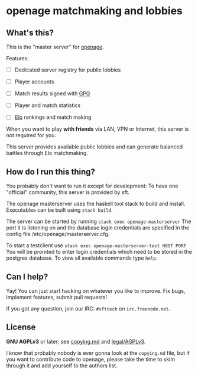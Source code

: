 openage matchmaking and lobbies
===============================

What's this?
------------

This is the "master server" for [openage](http://openage.sft.mx).

Features:

* [ ] Dedicated server registry for public lobbies
* [ ] Player accounts
* [ ] Match results signed with [GPG](https://www.gnupg.org/)
* [ ] Player and match statistics
* [ ] [Elo](https://en.wikipedia.org/wiki/Elo_rating_system) rankings and match making


When you want to play **with friends** via LAN, VPN or Internet,
this server is not required for you.

This server provides available public lobbies and can generate
balanced battles through Elo matchmaking.


How do I run this thing?
------------------------

You probably don't want to run it except for development:
To have one "official" community, this server is provided by sft.

The openage masterserver uses the haskell tool stack to build and
install.
Executables can be built using `stack build`.

The server can be started by running `stack exec openage-masterserver`
The port it is listening on and the database login credentials are
specified in the config file /etc/openage/masterserver.cfg.

To start a testclient use
`stack exec openage-masterserver-test HOST PORT`
You will be promted to enter login credentials which need to be stored
in the postgres database.
To view all available commands type `help`.


Can I help?
-----------

Yay! You can just start hacking on whatever you like to improve.
Fix bugs, implement features, submit pull requests!

If you got any question, join our IRC: `#sfttech` on `irc.freenode.net`.


License
-------

**GNU AGPLv3** or later; see [copying.md](copying.md) and [legal/AGPLv3](legal/AGPLv3).

I know that probably nobody is ever gonna look at the `copying.md` file,
but if you want to contribute code to openage, please take the time to
skim through it and add yourself to the authors list.
